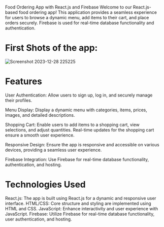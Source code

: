 Food Ordering App with React.js and Firebase
Welcome to our React.js-based food ordering app! This application provides a seamless experience for users to browse a dynamic menu, add items to their cart, and place orders securely. Firebase is used for real-time database functionality and authentication.
# First Shots of the app:
![Screenshot 2023-12-28 225225](https://github.com/Alphawolf-hue/REACT-MEALS/assets/133038237/d1fafab6-74a2-412a-9e7e-8ee26ae69b37)

# Features
User Authentication:
Allow users to sign up, log in, and securely manage their profiles.

Menu Display:
Display a dynamic menu with categories, items, prices, images, and detailed descriptions.

Shopping Cart:
Enable users to add items to a shopping cart, view selections, and adjust quantities.
Real-time updates for the shopping cart ensure a smooth user experience.

Responsive Design:
Ensure the app is responsive and accessible on various devices, providing a seamless user experience.

Firebase Integration:
Use Firebase for real-time database functionality, authentication, and hosting.

# Technologies Used
React.js: The app is built using React.js for a dynamic and responsive user interface.
HTML/CSS: Core structure and styling are implemented using HTML and CSS.
JavaScript: Enhance interactivity and user experience with JavaScript.
Firebase: Utilize Firebase for real-time database functionality, user authentication, and hosting.


